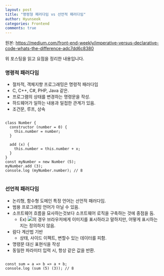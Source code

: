 ```yaml
---
layout: post
title: "명령형 패러다임 vs 선언적 패러다임"
author: Hyunseok
categories: Frontend
comments: true
---
```


원본: https://medium.com/front-end-weekly/imperative-versus-declarative-code-whats-the-difference-adc7dd6c8380

위 포스팅을 읽고 요점을 정리한 내용입니다.

### 명령적 패러다임
- 절차적, 객체지향 프로그래밍은 명령적 패러다임
- C, C++, C#, PHP, Java 같은.
- 프로그램의 상태를 변경하는 명령문을 작성.
- 하드웨어가 일하는 내용과 밀접한 관계가 있음.
- 조건문, 루프, 상속

<pre>
<code>
class Number {
  constructor (number = 0) {
    this.number = number;
  }
  
  add (x) {
    this.number = this.number + x;
  }
}
const myNumber = new Number (5);
myNumber.add (3);
console.log (myNumber.number); // 8
</code>
</pre>


### 선언적 패러다임
- 논리형, 함수형 도메인 특정 언어는 선언적 패러다임.
- 범용 프로그래밍 언어가 아닐 수 있음.
- 소프트웨어 흐름을 묘사하는것보다 소프트웨어 로직을 구축하는 것에 중점을 둠.
    - Ex) <img src="./image.jpg" />의 경우 브라우저에게 이미지를 표시하라고 말하지만, 어떻게 표시하는지는 정의하지 않음.
- 람다 계산법 기반
    - 상태, 사이드 이펙트, 변할수 있는 데이터를 피함.
- 명령문 대신 표현식을 작성
- 동일한 파라미터 입력 시, 항상 같은 값을 반환.

<pre>
<code>
const sum = a => b => a + b;
console.log (sum (5) (3)); // 8
</code>
</pre>
